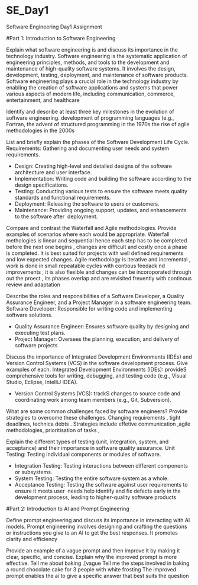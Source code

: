 # SE_Day1
Software Engineering Day1 Assignment

#Part 1: Introduction to Software Engineering

Explain what software engineering is and discuss its importance in the technology industry.
Software engineering is the systematic application 
of engineering principles, methods, and tools to the development and maintenance of 
high-quality software systems. It involves the design, development, testing, 
deployment, and maintenance of software products.
Software engineering plays a crucial role in 
the technology industry by enabling the creation of software applications and systems 
that power various aspects of modern life, including communication, commerce, 
entertainment, and healthcare

Identify and describe at least three key milestones in the evolution of software engineering.
development of programming languages (e.g., Fortran, 
 the advent of structured programming in the 1970s
 the rise of agile methodologies in the 2000s

List and briefly explain the phases of the Software Development Life Cycle.
Requirements: Gathering and documenting user needs and system requirements.
 - Design: Creating high-level and detailed designs of the software architecture and user 
interface.
 - Implementation: Writing code and building the software according to the design 
specifications.
 - Testing: Conducting various tests to ensure the software meets quality standards and 
functional requirements.
 - Deployment: Releasing the software to users or customers.
 - Maintenance: Providing ongoing support, updates, and enhancements to the software after 
deployment.

Compare and contrast the Waterfall and Agile methodologies. Provide examples of scenarios where each would be appropriate.
Waterfall methologies is linear and sequential hence each step has to be completed before the next one begins , changes are difficult and costly once  a phase is completed. It is best suited for projects with well defined requirements and low expected changes. 
Agile methodology is iterative and incremental , work is done in small repeatable cycles with contious feedack nd improvements , it is also flexible and changes can be incoroporated through out the proect , its phases overlap and are revisited freuently with continous review and adaptation 

Describe the roles and responsibilities of a Software Developer, a Quality Assurance Engineer, and a Project Manager in a software engineering team.
Software Developer: Responsible for writing code and implementing software solutions.
 - Quality Assurance Engineer: Ensures software quality by designing and executing test 
plans.
 - Project Manager: Oversees the planning, execution, and delivery of software projects

Discuss the importance of Integrated Development Environments (IDEs) and Version Control Systems (VCS) in the software development process. Give examples of each.
Integrated Development Environments (IDEs):  provideS 
comprehensive tools for writing, debugging, and testing code (e.g., Visual Studio, Eclipse, 
IntelliJ IDEA).
 - Version Control Systems (VCS): trackS changes to source code and 
coordinating work among team members (e.g., Git, Subversion).

What are some common challenges faced by software engineers? Provide strategies to overcome these challenges.
Changing requirements , tight deadlines, technica debts . Strategies include effetive communication ,agile methodologies, prioritisation of tasks , 

Explain the different types of testing (unit, integration, system, and acceptance) and their importance in software quality assurance.
Unit Testing: Testing individual components or modules of software.
 - Integration Testing: Testing interactions between different components or subsystems.
 - System Testing: Testing the entire software system as a whole.
 - Acceptance Testing: Testing the software against user requirements to ensure it meets user 
needs
help identify and fix defects early in the development  process, leading to higher-quality software products

#Part 2: Introduction to AI and Prompt Engineering


Define prompt engineering and discuss its importance in interacting with AI models.
Prompt engineering involves designing and crafting the questions or instructions you give to an AI to get the best responses. It promotes clarity and efficiency 

Provide an example of a vague prompt and then improve it by making it clear, specific, and concise. Explain why the improved prompt is more effective.
Tell me about baking .[vague
Tell me the steps involved in baking  a round chocolate cake for 3 people with white frosting
The improved prompt enables the ai to give a specific answer that best suits the question

